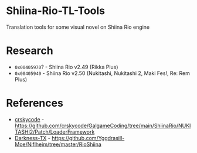 # Shiina-Rio-TL-Tools
Translation tools for some visual novel on Shiina Rio engine

# Research
* `0x00405970`? - Shiina Rio v2.49 (Rikka Plus)
* `0x00405940` - Shiina Rio v2.50 (Nukitashi, Nukitashi 2, Maki Fes!, Re: Rem Plus)

# References
* [crskycode](https://github.com/crskycode) - https://github.com/crskycode/GalgameCoding/tree/main/ShiinaRio/NUKITASHI2/Patch/LoaderFramework
* [Darkness-TX](https://github.com/Darkness-TX) - https://github.com/Yggdrasill-Moe/Niflheim/tree/master/RioShiina
